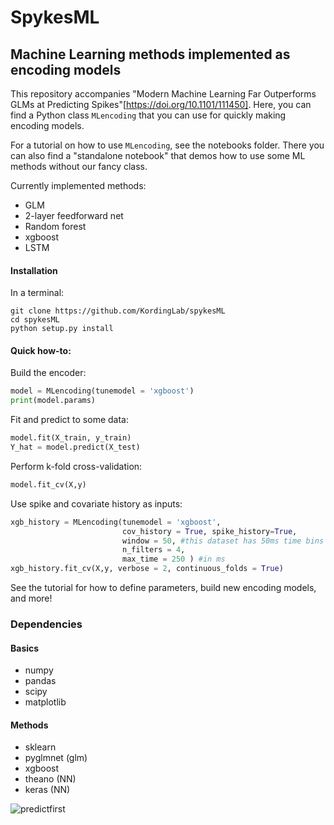 # SpykesML
## Machine Learning methods implemented as encoding models
This repository accompanies "Modern Machine Learning Far Outperforms GLMs at Predicting Spikes"[https://doi.org/10.1101/111450]. Here, you can find a Python class `MLencoding`
that you can use for quickly making encoding models.

For a tutorial on how to use `MLencoding`, see the notebooks folder. There
you can also find a "standalone notebook" that demos how to use some ML methods
without our fancy class.

Currently implemented methods:
* GLM
* 2-layer feedforward net
* Random forest
* xgboost
* LSTM


#### Installation
In a terminal:
```
git clone https://github.com/KordingLab/spykesML
cd spykesML
python setup.py install
```

#### Quick how-to:
Build the encoder:
```python
model = MLencoding(tunemodel = 'xgboost')
print(model.params)
```
Fit and predict to some data:
```python
model.fit(X_train, y_train)
Y_hat = model.predict(X_test)
```
Perform k-fold cross-validation:
```python
model.fit_cv(X,y)
```
Use spike and covariate history as inputs:
```python
xgb_history = MLencoding(tunemodel = 'xgboost',
                         cov_history = True, spike_history=True,
                         window = 50, #this dataset has 50ms time bins
                         n_filters = 4,
                         max_time = 250 ) #in ms
xgb_history.fit_cv(X,y, verbose = 2, continuous_folds = True)
```
See the tutorial for how to define parameters, build new encoding models, and more!

### Dependencies
#### Basics
 - numpy
 - pandas
 - scipy
 - matplotlib

#### Methods
 - sklearn
 - pyglmnet (glm)
 - xgboost
 - theano (NN)
 - keras (NN)


![predictfirst](https://github.com/KordingLab/spykesML/blob/master/predictfirst.jpg)

